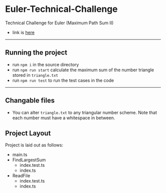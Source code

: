 # Euler-Technical-Challenge

Technical Challenge for Euler (Maximum Path Sum II)

- link is [here](https://projecteuler.net/problem=18)

---

## Running the project

- run `npm i` in the source directory
- run `npm run start` calculate the maximum sum of the number triangle stored in `triangle.txt`
- run `npm run test` to run the test cases in the code

---

## Changable files

- You can alter `triangle.txt` to any triangular number scheme. Note that each number must have a whitespace in between.

## Project Layout

Project is laid out as follows:

- main.ts
- FindLargestSum
  - index.test.ts
  - index.ts
- ReadFile
  - index.test.ts
  - index.ts
